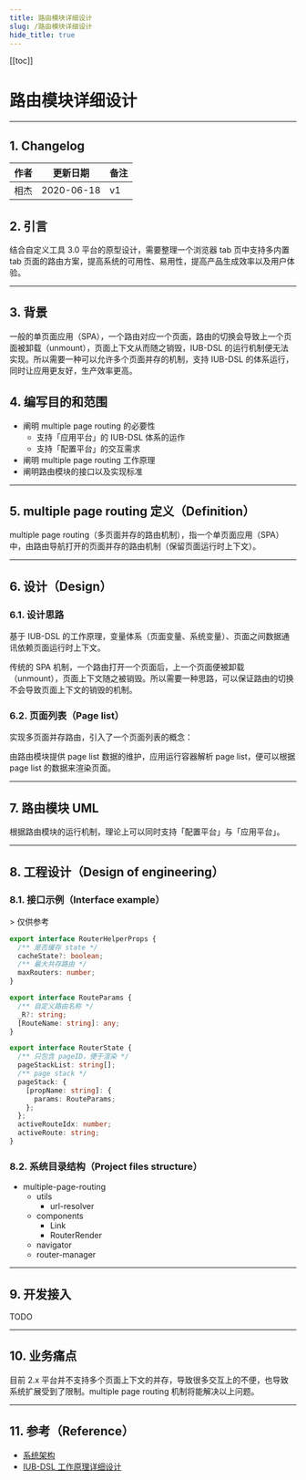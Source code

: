 ```yaml
---
title: 路由模块详细设计
slug: /路由模块详细设计
hide_title: true
---
```


[[toc]]

# 路由模块详细设计

-----

## 1. Changelog

| 作者 | 更新日期 | 备注 |
|---|---|---|
| 相杰 | 2020-06-18 | v1 |

## 2. 引言

结合自定义工具 3.0 平台的原型设计，需要整理一个浏览器 tab 页中支持多内置 tab 页面的路由方案，提高系统的可用性、易用性，提高产品生成效率以及用户体验。

-----

## 3. 背景

一般的单页面应用（SPA），一个路由对应一个页面，路由的切换会导致上一个页面被卸载（unmount），页面上下文从而随之销毁，IUB-DSL 的运行机制便无法实现。所以需要一种可以允许多个页面并存的机制，支持 IUB-DSL 的体系运行，同时让应用更友好，生产效率更高。

## 4. 编写目的和范围

- 阐明 multiple page routing 的必要性
  - 支持「应用平台」的 IUB-DSL 体系的运作
  - 支持「配置平台」的交互需求
- 阐明 multiple page routing 工作原理
- 阐明路由模块的接口以及实现标准

-----

## 5. multiple page routing 定义（Definition）

multiple page routing（多页面并存的路由机制），指一个单页面应用（SPA）中，由路由导航打开的页面并存的路由机制（保留页面运行时上下文）。

-----

## 6. 设计（Design）

### 6.1. 设计思路

基于 IUB-DSL 的工作原理，变量体系（页面变量、系统变量）、页面之间数据通讯依赖页面运行时上下文。

传统的 SPA 机制，一个路由打开一个页面后，上一个页面便被卸载（unmount），页面上下文随之被销毁。所以需要一种思路，可以保证路由的切换不会导致页面上下文的销毁的机制。

<!-- ![图片描述](https://www.tapd.cn/tfl/pictures/202006/tapd_41909965_1593328906_13.png) -->

### 6.2. 页面列表（Page list）

实现多页面并存路由，引入了一个页面列表的概念：

<!-- ![图片描述](https://www.tapd.cn/tfl/pictures/202006/tapd_41909965_1593504102_10.png) -->

由路由模块提供 page list 数据的维护，应用运行容器解析 page list，便可以根据 page list 的数据来渲染页面。

-----

## 7. 路由模块 UML

<!-- ![图片描述](https://www.tapd.cn/tfl/pictures/202006/tapd_41909965_1593523257_43.png) -->

根据路由模块的运行机制，理论上可以同时支持「配置平台」与「应用平台」。

-----

## 8. 工程设计（Design of engineering）

### 8.1. 接口示例（Interface example）

&gt; 仅供参考

```ts
export interface RouterHelperProps {
  /** 是否缓存 state */
  cacheState?: boolean;
  /** 最大共存路由 */
  maxRouters: number;
}

export interface RouteParams {
  /** 自定义路由名称 */
  _R?: string;
  [RouteName: string]: any;
}

export interface RouterState {
  /** 只包含 pageID，便于渲染 */
  pageStackList: string[];
  /** page stack */
  pageStack: {
    [propName: string]: {
      params: RouteParams;
    };
  };
  activeRouteIdx: number;
  activeRoute: string;
}
```

### 8.2. 系统目录结构（Project files structure）

- multiple-page-routing
	- utils
		- url-resolver
	- components
		- Link
		- RouterRender
	- navigator
	- router-manager

-----

## 9. 开发接入

TODO

-----

## 10. 业务痛点

目前 2.x 平台并不支持多个页面上下文的并存，导致很多交互上的不便，也导致系统扩展受到了限制。multiple page routing 机制将能解决以上问题。

-----

## 11. 参考（Reference）

- [系统架构](https://www.tapd.cn/41909965/documents/view/1141909965001000886)
- [IUB-DSL 工作原理详细设计](https://www.tapd.cn/41909965/documents/show/1141909965001001060)